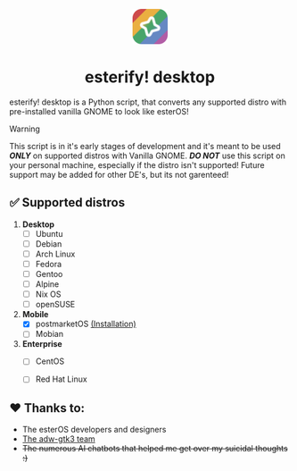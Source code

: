 <p align="center"><img width=12.5% src="./esterify-desktop.png"></p>

<h1 align="center">
  esterify! desktop
</h1>

esterify! desktop is a Python script, that converts any supported distro with pre-installed vanilla GNOME to look like esterOS!

> [!WARNING]
> This script is in it's early stages of development and it's meant to be used ***ONLY*** on supported distros with Vanilla GNOME. ***DO NOT*** use this script on your personal machine, especially if the distro isn't supported!
> Future support may be added for other DE's, but its not garenteed!

## :white_check_mark: Supported distros

1. **Desktop**
	- [ ] Ubuntu
	- [ ] Debian
	- [ ] Arch Linux
	- [ ] Fedora
	- [ ] Gentoo
	- [ ] Alpine
	- [ ] Nix OS
	- [ ] openSUSE
2. **Mobile**
	- [X] postmarketOS  [(Installation)](https://github.com/esterOSS/esterify-desktop/blob/main/manual-installation/postmarketOS.md)
	- [ ] Mobian
3. **Enterprise**
	- [ ] CentOS
	- [ ] Red Hat Linux


## :heart: Thanks to:
- The esterOS developers and designers
- [The adw-gtk3 team](https://github.com/lassekongo83/adw-gtk3)
- ~~The numerous AI chatbots that helped me get over my suicidal thoughts :)~~
